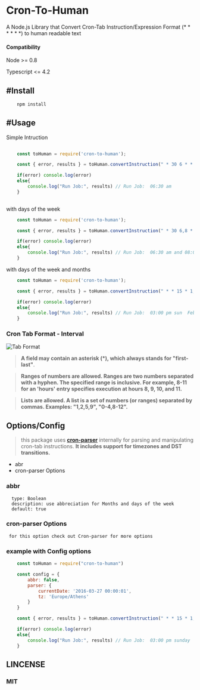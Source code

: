 # Cron-To-Human
A Node.js Library that Convert Cron-Tab Instruction/Expression Format (* * * * * *) to human readable text
 
#### Compatibility
Node >= 0.8

Typescript <= 4.2

## #Install

``` js
    npm install 
```

## #Usage
Simple Intruction

``` js
    
    const toHuman = require('cron-to-human');

    const { error, results } = toHuman.convertInstruction(" * 30 6 * * * ");

    if(error) console.log(error)
    else{
        console.log("Run Job:", results) // Run Job:  06:30 am 
    }
      
```
with days of the week

``` js
    const toHuman = require('cron-to-human');

    const { error, results } = toHuman.convertInstruction(" * 30 6,8 * * 1,7 ");

    if(error) console.log(error)
    else{
        console.log("Run Job:", results) // Run Job:  06:30 am and 08:00 am   sun and mon
    }

```
with days of the week and months
``` js
    const toHuman = require('cron-to-human');

    const { error, results } = toHuman.convertInstruction(" * * 15 * 1,3,7 7 ");

    if(error) console.log(error)
    else{
        console.log("Run Job:", results) // Run Job:  03:00 pm sun  Feb, Apr and Aug
    }

```

### Cron Tab Format - Interval 

 ![Tab Format](https://github.com/vwedesam/images/blob/main/cron-to-human/Screenshot%202021-03-13%20224849.png)

>  __A field may contain an asterisk (*), which always stands for "first-last"__. 
 
>  __Ranges of numbers are allowed. Ranges are two numbers separated with a hyphen. The specified range is inclusive. For example, 8-11 for an 'hours' entry specifies execution at hours 8, 9, 10, and 11.__

>  __Lists are allowed. A list is a set of numbers (or ranges) separated by commas. Examples: "1,2,5,9", "0-4,8-12".__
>  

## Options/Config

>   this package uses __[cron-parser](https://www.npmjs.com/package/cron-parser)__ internally for parsing and manipulating cron-tab instructions. __It includes support for timezones and DST transitions.__ 
 
 * abr
 * cron-parser Options

 ### abbr
      type: Boolean
      description: use abbreciation for Months and days of the week
      default: true
      
 ### cron-parser Options
     for this option check out Cron-parser for more options
      
### example with Config options

``` js
    const toHuman = require("cron-to-human")

    const config = {
        abbr: false,
        parser: {
            currentDate: '2016-03-27 00:00:01',
            tz: 'Europe/Athens'
        }
    }

    const { error, results } = toHuman.convertInstruction(" * * 15 * 1,3,7 7 ", config);

    if(error) console.log(error)
    else{
        console.log("Run Job:", results) // Run Job:  03:00 pm sunday  February, April and August
    }

```

## LINCENSE
### MIT
